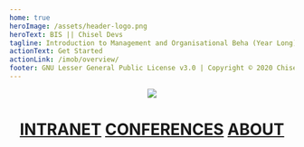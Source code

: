 ```yaml
---
home: true
heroImage: /assets/header-logo.png
heroText: BIS || Chisel Devs
tagline: Introduction to Management and Organisational Beha (Year Long)
actionText: Get Started
actionLink: /imob/overview/
footer: GNU Lesser General Public License v3.0 | Copyright © 2020 Chisel Devs
---
```


<p align="center"><a href="https://app.netlify.com/sites/chisel/deploys"><img src="https://api.netlify.com/api/v1/badges/a2c63836-f73a-4159-9276-69bf54368787/deploy-status"></a></p>

<h1 align="center"><a href="https://intranet.wiut.uz/LearningMaterial/Modules/Index?moduleID=539">INTRANET</a> <a href="https://intranet.wiut.uz/LearningMaterial/Videoconference/StudentVideoconference?moduleId=539">CONFERENCES</a> <a href="/csf/overview/">ABOUT</a></h1>
